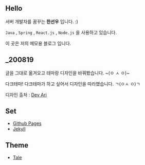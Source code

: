 ## Hello

서버 개발자를 꿈꾸는 **한선우** 입니다. :)

`Java` , `Spring` , `React.js` , `Node.js` 을 사용하고 있습니다.

이 곳은 저의 메모용 블로그 입니다.

## _200819

글을 그대로 옮겨오고 테마랑 디자인을 바꿔봤습니다. ~(ㅇ ㅅ ㅇ)~

다크테마! 다크테마가 하고 싶어서 디자인을 따라했습니다. ㄱ(ㅇㅅ ㅇ)ㄱ

디자인 출처 : [Dev Ari](https://blog.devari.kr)

## Set

- [Github Pages](https://pages.github.com/)
- [Jekyll](https://jekyllrb-ko.github.io/)

## Theme

- [Tale](https://chesterhow.github.io/tale/)
